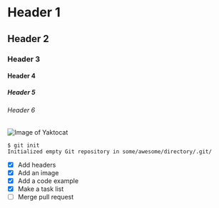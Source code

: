 # Header 1
## Header 2
### Header 3
#### Header 4
##### Header 5
###### Header 6

![Image of Yaktocat](https://octodex.github.com/images/yaktocat.png)

```
$ git init
Initialized empty Git repository in some/awesome/directory/.git/
```

- [x] Add headers
- [x] Add an image
- [x] Add a code example
- [x] Make a task list
- [ ] Merge pull request
